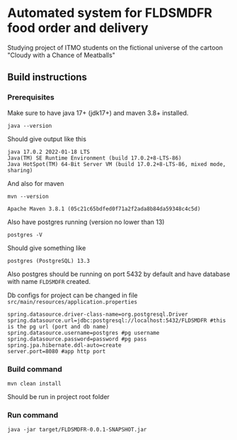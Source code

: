 # Automated system for FLDSMDFR food order and delivery
Studying project of ITMO students on the fictional universe of the cartoon "Cloudy with a Chance of Meatballs"
## Build instructions
### Prerequisites 
Make sure to have java 17+ (jdk17+) and maven 3.8+ installed.
````
java --version
````
Should give output like this
````
java 17.0.2 2022-01-18 LTS
Java(TM) SE Runtime Environment (build 17.0.2+8-LTS-86)
Java HotSpot(TM) 64-Bit Server VM (build 17.0.2+8-LTS-86, mixed mode, sharing)
````
And also for maven
````
mvn --version
````
````
Apache Maven 3.8.1 (05c21c65bdfed0f71a2f2ada8b84da59348c4c5d)
````

Also have postgres running (version no lower than 13)
````
postgres -V
````
Should give something like
````
postgres (PostgreSQL) 13.3
````
Also postgres should be running on port 5432 by default and have database with name `FLDSMDFR` created.

Db configs for project can be changed in file `src/main/resources/application.properties`
````
spring.datasource.driver-class-name=org.postgresql.Driver
spring.datasource.url=jdbc:postgresql://localhost:5432/FLDSMDFR #this is the pg url (port and db name)
spring.datasource.username=postgres #pg username
spring.datasource.password=password #pg pass
spring.jpa.hibernate.ddl-auto=create
server.port=8080 #app http port
````

### Build command
````
mvn clean install 
````
Should be run in project root folder
### Run command 
````
java -jar target/FLDSMDFR-0.0.1-SNAPSHOT.jar
````
